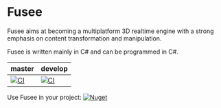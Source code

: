 Fusee
=====

Fusee aims at becoming a multiplatform 3D realtime engine with 
a strong emphasis on content transformation and manipulation.

Fusee is written mainly in C# and can be programmed in C#. 

| master | develop |
| ------ | ------- |
| [![CI](https://github.com/RedImp1470/Fusee/actions/workflows/ci.yml/badge.svg?branch=main)](https://github.com/FUSEEProjectTeam/Fusee/actions/workflows/ci.yml) | [![CI](https://github.com/RedImp1470/Fusee/actions/workflows/ci.yml/badge.svg?branch=develop)](https://github.com/RedImp1470/Fusee/actions/workflows/ci.yml) |

Use Fusee in your project: [![Nuget](https://img.shields.io/nuget/v/Fusee.Core?style=flat)](https://www.nuget.org/profiles/FUSEEProjectTeam)
